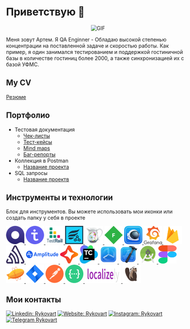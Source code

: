 # Приветствую  🦕

<div align="center">

![GIF](https://media.giphy.com/media/l0K4n42JVSqqUvAQg/giphy.gif)
  
</div>
Меня зовут Артем. Я QA Enginner - Обладаю высокой степенью концентрации на поставленной задаче и скоростью работы. Как пример, я один занимался тестированием и поддержкой гостиничной базы в количестве гостиниц более 2000, а также синхронизацией их с базой УФМС.

## My CV 

[Резюме](https://hh.ru/resume/2caef331ff040c6b990039ed1f644c6b70474d)

## Портфолио 
- Тестовая документация
  -  [Чек-листы](https://ссылочку_сюда)
  -  [Тест-кейсы](https://ссылочку_сюда)
  -  [Mind maps](https://ссылочку_сюда)
  -  [Баг-репорты](https://ссылочку_сюда)
- Коллекция в Postman 
  -  [Название проекта](https://ссылочку_сюда)
- SQL запросы 
  -  [Название проектв](https://ссылочку_сюда)
  

## Инструменты и технологии
Блок для инструментов. Вы можете использовать мои иконки или создать папку у себя в проекте


<p align="left">
<a href="https://qase.io/">
<img src="https://github.com/qajenna/qajenna/blob/main/icons/Qase.io.png" alt="Qase.io" width="50" height="50" />
</a>
<a href="https://testit.software/">
<img src="https://github.com/qajenna/qajenna/blob/main/icons/TestIT.png" alt="TestIT" width="50" height="50" />
</a>
<a href="https://www.gurock.com/testrail">
<img src="https://github.com/qajenna/qajenna/blob/main/icons/TestRail.png" alt="TestRail" width="50" height="50" />
</a>
<a href="https://marketplace.atlassian.com/apps/1014681/zephyr-squad-test-management-for-jira?tab=overview&hosting=cloud">
<img src="https://github.com/qajenna/qajenna/blob/main/icons/Zephyr.png" alt="Zephyr" width="50" height="50" />
</a>
<a href="https://www.charlesproxy.com/">
<img src="https://github.com/qajenna/qajenna/blob/main/icons/Charles.png" alt="Charles" width="50" height="50" />
</a>
<a href="https://www.telerik.com/fiddler">
<img src="https://github.com/qajenna/qajenna/blob/main/icons/Fiddler.png" alt="Fiddler" width="50" height="50" /> 
</a>
<a href="https://proxyman.io/">
<img src="https://github.com/qajenna/qajenna/blob/main/icons/Proxyman.png" alt="Proxyman" width="50" height="50" /> 
</a>
<a href="https://grafana.com/">
<img src="https://github.com/qajenna/qajenna/blob/main/icons/Grafana.png" alt="Grafana" width="50" height="50" />
</a>
<a href="https://firebase.google.com/">
<img src="https://github.com/qajenna/qajenna/blob/main/icons/Firebase.png" alt="Firebase" width="50" height="50" /> 
</a>
<a href="https://sentry.io/welcome/">
<img src="https://github.com/qajenna/qajenna/blob/main/icons/Sentry.png" alt="Sentry" width="50" height="50" />
</a>
<a href="https://amplitude.com/">
<img src="https://github.com/qajenna/qajenna/blob/main/icons/Amplitude.png" alt="Sentry" width="90" height="50" />
</a>
<a href="https://codemagic.io/">
<img src="https://github.com/qajenna/qajenna/blob/main/icons/Codemagic.png" alt="Codemagic" width="50" height="50" /> 
</a>
<a href="https://www.jetbrains.com/teamcity/">
<img src="https://github.com/qajenna/qajenna/blob/main/icons/TeamCity.png" alt="Teamcity" width="50" height="50" />
</a>
<a href="https://developer.apple.com/testflight/">
<img src="https://github.com/qajenna/qajenna/blob/main/icons/Testflight.png" alt="Testflight" width="50" height="50" />
</a> 
<a href="https://developer.apple.com/xcode/">
<img src="https://github.com/qajenna/qajenna/blob/main/icons/Xcode.png" alt="Xcode" width="50" height="50" />
</a> 
<a href="https://developer.android.com/studio">
<img src="https://github.com/qajenna/qajenna/blob/main/icons/Android%20Studio.png" alt="Android Studio" width="50" height="50" />
</a>
<a href="https://figma.com">
<img src="https://github.com/qajenna/qajenna/blob/main/icons/Figma.svg" alt="Figma" width="50" height="50" /> 
</a>
<a href="https://zeplin.io/">
<img src="https://github.com/qajenna/qajenna/blob/main/icons/Zeplin.png" alt="Zeplin" width="50" height="50" /> 
</a>
<a href="https://www.atlassian.com/software/jira">
<img src="https://github.com/qajenna/qajenna/blob/main/icons/Jira.png" alt="Jira" width="50" height="50" />
</a>
<a href="https://www.postman.com/">
<img src="https://github.com/qajenna/qajenna/blob/main/icons/Postman.png" alt="Postman" width="50" height="50" />
</a>
<a href="https://swagger.io/">
<img src="https://github.com/qajenna/qajenna/blob/main/icons/swagger.png" alt="Swagger" width="50" height="50" />
</a>
<a href="https://localizely.com/">
<img src="https://github.com/qajenna/qajenna/blob/main/icons/localizely.png" alt="Localizely" width="100" height="50" />
</a>
<a href="https://dbeaver.io/">
<img src="https://github.com/qajenna/qajenna/blob/main/icons/DBeaver.png" alt="DBeaver" width="50" height="50" />
</a>
</p>

## Мои контакты

[![Linkedin: Rykovart](https://img.shields.io/badge/-LinkedIn-0e76a8?style=flat-square&logo=Linkedin&logoColor=white)](https://linkedin.com/in/jennaqa)
[![Website: Rykovart](https://img.shields.io/badge/Website-3b5998?style=flat-square&logo=google-chrome&logoColor=white)](https://qajenna.com/)
[![Instagram: Rykovart](https://img.shields.io/badge/-Instagram-e4405f?style=flat-square&logo=Instagram&logoColor=white)](https://instagram.com/qa.jenna/)
[![Telegram Rykovart](https://img.shields.io/badge/-Telegram-0088cc?style=flat-square&logo=Telegram&logoColor=white)](https://t.me/Rykovart)

